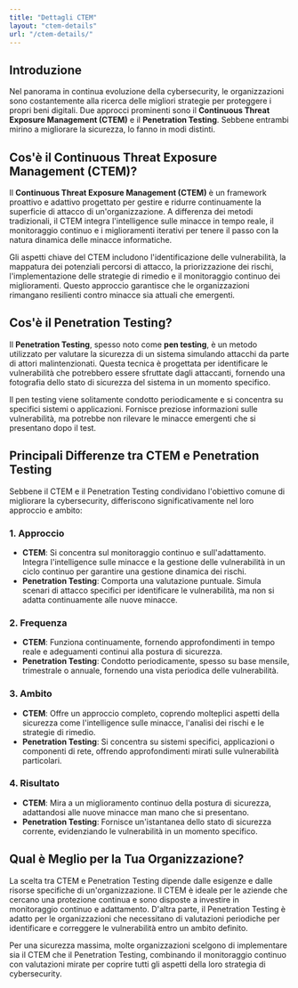 ```yaml
---
title: "Dettagli CTEM"
layout: "ctem-details"
url: "/ctem-details/"
---
```


## Introduzione
Nel panorama in continua evoluzione della cybersecurity, le organizzazioni sono costantemente alla ricerca delle migliori strategie per proteggere i propri beni digitali. Due approcci prominenti sono il **Continuous Threat Exposure Management (CTEM)** e il **Penetration Testing**. Sebbene entrambi mirino a migliorare la sicurezza, lo fanno in modi distinti.

## Cos'è il Continuous Threat Exposure Management (CTEM)?
Il **Continuous Threat Exposure Management (CTEM)** è un framework proattivo e adattivo progettato per gestire e ridurre continuamente la superficie di attacco di un'organizzazione. A differenza dei metodi tradizionali, il CTEM integra l'intelligence sulle minacce in tempo reale, il monitoraggio continuo e i miglioramenti iterativi per tenere il passo con la natura dinamica delle minacce informatiche.

Gli aspetti chiave del CTEM includono l'identificazione delle vulnerabilità, la mappatura dei potenziali percorsi di attacco, la priorizzazione dei rischi, l'implementazione delle strategie di rimedio e il monitoraggio continuo dei miglioramenti. Questo approccio garantisce che le organizzazioni rimangano resilienti contro minacce sia attuali che emergenti.

## Cos'è il Penetration Testing?
Il **Penetration Testing**, spesso noto come **pen testing**, è un metodo utilizzato per valutare la sicurezza di un sistema simulando attacchi da parte di attori malintenzionati. Questa tecnica è progettata per identificare le vulnerabilità che potrebbero essere sfruttate dagli attaccanti, fornendo una fotografia dello stato di sicurezza del sistema in un momento specifico.

Il pen testing viene solitamente condotto periodicamente e si concentra su specifici sistemi o applicazioni. Fornisce preziose informazioni sulle vulnerabilità, ma potrebbe non rilevare le minacce emergenti che si presentano dopo il test.

## Principali Differenze tra CTEM e Penetration Testing
Sebbene il CTEM e il Penetration Testing condividano l'obiettivo comune di migliorare la cybersecurity, differiscono significativamente nel loro approccio e ambito:

### 1. Approccio
- **CTEM**: Si concentra sul monitoraggio continuo e sull'adattamento. Integra l'intelligence sulle minacce e la gestione delle vulnerabilità in un ciclo continuo per garantire una gestione dinamica dei rischi.
- **Penetration Testing**: Comporta una valutazione puntuale. Simula scenari di attacco specifici per identificare le vulnerabilità, ma non si adatta continuamente alle nuove minacce.

### 2. Frequenza
- **CTEM**: Funziona continuamente, fornendo approfondimenti in tempo reale e adeguamenti continui alla postura di sicurezza.
- **Penetration Testing**: Condotto periodicamente, spesso su base mensile, trimestrale o annuale, fornendo una vista periodica delle vulnerabilità.

### 3. Ambito
- **CTEM**: Offre un approccio completo, coprendo molteplici aspetti della sicurezza come l'intelligence sulle minacce, l'analisi dei rischi e le strategie di rimedio.
- **Penetration Testing**: Si concentra su sistemi specifici, applicazioni o componenti di rete, offrendo approfondimenti mirati sulle vulnerabilità particolari.

### 4. Risultato
- **CTEM**: Mira a un miglioramento continuo della postura di sicurezza, adattandosi alle nuove minacce man mano che si presentano.
- **Penetration Testing**: Fornisce un'istantanea dello stato di sicurezza corrente, evidenziando le vulnerabilità in un momento specifico.

## Qual è Meglio per la Tua Organizzazione?
La scelta tra CTEM e Penetration Testing dipende dalle esigenze e dalle risorse specifiche di un'organizzazione. Il CTEM è ideale per le aziende che cercano una protezione continua e sono disposte a investire in monitoraggio continuo e adattamento. D'altra parte, il Penetration Testing è adatto per le organizzazioni che necessitano di valutazioni periodiche per identificare e correggere le vulnerabilità entro un ambito definito.

Per una sicurezza massima, molte organizzazioni scelgono di implementare sia il CTEM che il Penetration Testing, combinando il monitoraggio continuo con valutazioni mirate per coprire tutti gli aspetti della loro strategia di cybersecurity.
